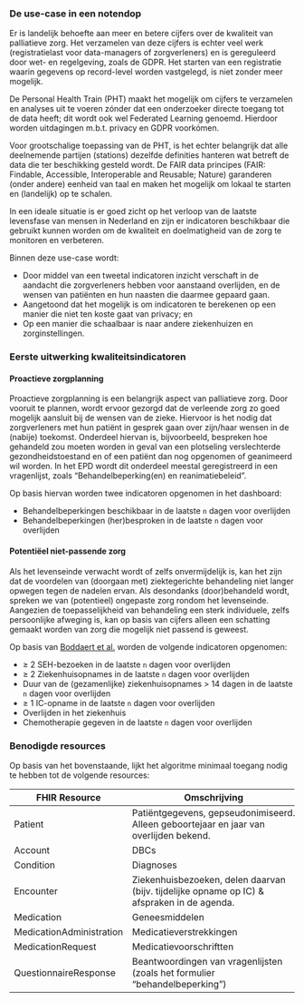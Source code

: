 ### De use-case in een notendop
Er is landelijk behoefte aan meer en betere cijfers over de kwaliteit van palliatieve zorg. Het verzamelen van deze cijfers is echter veel werk (registratielast voor data-managers of zorgverleners) en is gereguleerd door wet- en regelgeving, zoals de GDPR. Het starten van een registratie waarin gegevens op record-level worden vastgelegd, is niet zonder meer mogelijk.

De Personal Health Train (PHT) maakt het mogelijk om cijfers te verzamelen en analyses uit te voeren zónder dat een onderzoeker directe toegang tot de data heeft; dit wordt ook wel Federated Learning genoemd. Hierdoor worden uitdagingen m.b.t. privacy en GDPR voorkómen.

Voor grootschalige toepassing van de PHT, is het echter belangrijk dat alle deelnemende partijen (stations) dezelfde definities hanteren wat betreft de data die ter beschikking gesteld wordt. De FAIR data principes (FAIR: Findable, Accessible, Interoperable and Reusable; Nature) garanderen (onder andere) eenheid van taal en maken het mogelijk om lokaal te starten en (landelijk) op te schalen.


In een ideale situatie is er goed zicht op het verloop van de laatste levensfase van mensen in Nederland en zijn er indicatoren beschikbaar die gebruikt kunnen worden om de kwaliteit en doelmatigheid van de zorg te monitoren en verbeteren.

Binnen deze use-case wordt:

* Door middel van een tweetal indicatoren inzicht verschaft in de aandacht die zorgverleners hebben voor aanstaand overlijden, en de wensen van patiënten en hun naasten die daarmee gepaard gaan.
* Aangetoond dat het mogelijk is om indicatoren te berekenen op een manier die niet ten koste gaat van privacy; en
* Op een manier die schaalbaar is naar andere ziekenhuizen en zorginstellingen.

### Eerste uitwerking kwaliteitsindicatoren
#### Proactieve zorgplanning
Proactieve zorgplanning is een belangrijk aspect van palliatieve zorg. Door vooruit te plannen, wordt ervoor gezorgd dat de verleende zorg zo goed mogelijk aansluit bij de wensen van de zieke. Hiervoor is het nodig dat zorgverleners met hun patiënt in gesprek gaan over zijn/haar wensen in de (nabije) toekomst. Onderdeel hiervan is, bijvoorbeeld, bespreken hoe gehandeld zou moeten worden in geval van een plotseling verslechterde gezondheidstoestand en of een patiënt dan nog opgenomen of geanimeerd wil worden. In het EPD wordt dit onderdeel meestal geregistreerd in een vragenlijst, zoals “Behandelbeperking(en) en reanimatiebeleid”.

Op basis hiervan worden twee indicatoren opgenomen in het dashboard:
- Behandelbeperkingen beschikbaar in de laatste `n` dagen voor overlijden
- Behandelbeperkingen (her)besproken in de laatste `n` dagen voor overlijden


#### Potentiëel niet-passende zorg
Als het levenseinde verwacht wordt of zelfs onvermijdelijk is, kan het zijn dat de voordelen van (doorgaan met) ziektegerichte behandeling niet langer opwegen tegen de nadelen ervan. Als desondanks (door)behandeld wordt, spreken we van (potentieel) ongepaste zorg rondom het levenseinde. Aangezien de toepasselijkheid van behandeling een sterk individuele, zelfs persoonlijke afweging is, kan op basis van cijfers alleen een schatting gemaakt worden van zorg die mogelijk niet passend is geweest.

Op basis van [Boddaert et al.](https://spcare.bmj.com/content/early/2020/12/22/bmjspcare-2020-002302.long)  worden de volgende indicatoren opgenomen:
- ≥ 2 SEH-bezoeken in de laatste `n` dagen voor overlijden
- ≥ 2 Ziekenhuisopnames in de laatste `n` dagen voor overlijden
- Duur van de (gezamenlijke) ziekenhuisopnames > 14 dagen in de laatste `n` dagen voor overlijden
- ≥ 1 IC-opname in de laatste `n` dagen voor overlijden
- Overlijden in het ziekenhuis
- Chemotherapie gegeven in de laatste `n` dagen voor overlijden


### Benodigde resources
Op basis van het bovenstaande, lijkt het algoritme minimaal toegang nodig te hebben tot de volgende resources:

| FHIR Resource              | Omschrijving​                                                                                | FHIR Resource​                                                                                                          |
| -------------------------- | -------------------------------------------------------------------------------------------- | --------------------------------------------------------------------------------------------------------------------- |
| Patient​                    | Patiëntgegevens, gepseudonimiseerd. Alleen geboortejaar en jaar van overlijden bekend.​      | [Patient](http://hl7.org/fhir/R4/patient.html)​                                                                         |
| Account​                    | DBCs​                                                                                        | [Account](http://hl7.org/fhir/R4/account.html)​                                                                         |
| Condition​                  | Diagnoses​                                                                                   | [Condition](http://hl7.org/fhir/R4/condition.html)​                                                                     |
| Encounter​                  | Ziekenhuisbezoeken, delen daarvan (bijv. tijdelijke opname op IC) & afspraken in de agenda​. | [Encounter](http://hl7.org/fhir/R4/encounter)​                                                                          |
| Medication​                 | Geneesmiddelen​                                                                              | [Medication](http://hl7.org/fhir/R4/medication.html)​                                                                   |
| MedicationAdministration​   | Medicatieverstrekkingen​                                                                     | [MedicationAdministration](http://hl7.org/fhir/R4/medicationadministration.html)​                                       |
| MedicationRequest​          | Medicatievoorschriftten​                                                                     | [MedicationRequest](http://hl7.org/fhir/R4/medicationrequest.html)​                                                     |
| QuestionnaireResponse​      | Beantwoordingen van vragenlijsten (zoals het formulier “behandelbeperking”)​                 | [QuestionnaireResponse](http://hl7.org/fhir/R4/questionnaireresponse.html)​                                             |
